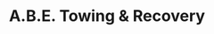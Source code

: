 ---
title: "A.B.E. Towing & Recovery"
url: /allentown/a-b-e-towing-and-recovery/
shop: car repair
---